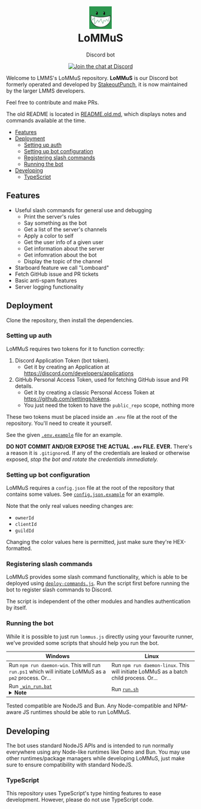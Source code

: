 <div align="center">

<h1>
<img src="lommus.webp" alt="LoMMuS icon" width="60px" /><br>LoMMuS
</h1>
<p>Discord bot</p>
<p>
<a href="https://discord.gg/3sc5su7"><img src="https://img.shields.io/badge/chat-on%20discord-7289DA.svg" alt="Join the chat at Discord"></a>
</p>

</div>

Welcome to LMMS's LoMMuS repository. **LoMMuS** is our Discord bot formerly operated and developed by [StakeoutPunch](https://github.com/StakeoutPunch), it is now maintained by the larger LMMS developers.

Feel free to contribute and make PRs.

The old README is located in [README.old.md](README.old.md), which displays notes and commands available at the time.

- [Features](#features)
- [Deployment](#deployment)
	- [Setting up auth](#setting-up-auth)
	- [Setting up bot configuration](#setting-up-bot-configuration)
	- [Registering slash commands](#registering-slash-commands)
	- [Running the bot](#running-the-bot)
- [Developing](#developing)
	- [TypeScript](#typescript)

## Features

- Useful slash commands for general use and debugging
  - Print the server's rules
  - Say something as the bot
  - Get a list of the server's channels
  - Apply a color to self
  - Get the user info of a given user
  - Get information about the server
  - Get infomration about the bot
  - Display the topic of the channel
- Starboard feature we call "Lomboard"
- Fetch GitHub issue and PR tickets
- Basic anti-spam features
- Server logging functionality

## Deployment

Clone the repository, then install the dependencies.

### Setting up auth

LoMMuS requires two tokens for it to function correctly:

1. Discord Application Token (bot token).
   - Get it by creating an Application at <https://discord.com/developers/applications>
2. GitHub Personal Access Token, used for fetching GitHub issue and PR details.
   - Get it by creating a classic Personal Access Token at <https://github.com/settings/tokens>.
   - You just need the token to have the `public_repo` scope, nothing more

These two tokens must be placed inside an `.env` file at the root of the repository. You'll need to create it yourself.

See the given [`.env.example`](.env.example) file for an example.

**DO NOT COMMIT AND/OR EXPOSE THE ACTUAL `.env` FILE. EVER.** There's a reason it is `.gitignore`d. If any of the credentials are leaked or otherwise exposed, *stop the bot and rotate the credentials immediately.*

### Setting up bot configuration

LoMMuS requires a `config.json` file at the root of the repository that contains some values. See [`config.json.example`](config.json) for an example.

Note that the only real values needing changes are:

- `ownerId`
- `clientId`
- `guildId`

Changing the color values here is permitted, just make sure they're HEX-formatted.

### Registering slash commands

LoMMuS provides some slash command functionality, which is able to be deployed using [`deploy-commands.js`](deploy-commands.js). Run the script first before running the bot to register slash commands to Discord.

The script is independent of the other modules and handles authentication by itself.

### Running the bot

While it is possible to just run `lommus.js` directly using your favourite runner, we've provided some scripts that should help you run the bot.

| Windows | Linux |
| - | - |
| Run `npm run daemon-win`. This will run `run.ps1` which will initiate LoMMuS as a `pm2` process. Or... | Run `npm run daemon-linux`. This will initiate LoMMuS as a batch child process. Or... |
| Run [`_win_run.bat`](scripts/_win_run.bat)<br><details><summary>**Note**</summary> This batch script is very rudimentary, and may not work as you expect it to</details> | Run [`run.sh`](scripts/run.sh) |

Tested compatible are NodeJS and Bun. Any Node-compatible and NPM-aware JS runtimes should be able to run LoMMuS.

## Developing

The bot uses standard NodeJS APIs and is intended to run normally everywhere using any Node-like runtimes like Deno and Bun. You may use other runtimes/package managers while developing LoMMuS, just make sure to ensure compatibility with standard NodeJS.

### TypeScript

This repository uses TypeScript's type hinting features to ease development. However, please do not use TypeScript code.
